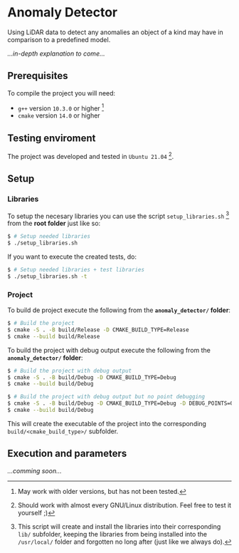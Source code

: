 # Anomaly Detector

Using LiDAR data to detect any anomalies an object of a kind may have in comparison to a predefined model.

*...in-depth explanation to come...*

## Prerequisites
To compile the project you will need:
- `g++` version `10.3.0` or higher [^1]
- `cmake` version `14.0` or higher

[^1]: May work with older versions, but has not been tested.

## Testing enviroment
The project was developed and tested in `Ubuntu 21.04` [^2].

[^2]: Should work with almost every GNU/Linux distribution. Feel free to test it yourself ;)

## Setup
### Libraries
To setup the necesary libraries you can use the script `setup_libraries.sh` [^3] from the **root folder** just like so:
```bash
$ # Setup needed libraries
$ ./setup_libraries.sh
```

If you want to execute the created tests, do:
```bash
$ # Setup needed libraries + test libraries
$ ./setup_libraries.sh -t
```

[^3]: This script will create and install the libraries into their corresponding `lib/` subfolder, keeping the libraries from being installed into the `/usr/local/` folder and forgotten no long after (just like we always do).

### Project
To build de project execute the following from the **`anomaly_detector/` folder**: 
```bash
$ # Build the project
$ cmake -S . -B build/Release -D CMAKE_BUILD_TYPE=Release
$ cmake --build build/Release
```

To build the project with debug output execute the following from the **`anomaly_detector/` folder**:
```bash
$ # Build the project with debug output
$ cmake -S . -B build/Debug -D CMAKE_BUILD_TYPE=Debug
$ cmake --build build/Debug

$ # Build the project with debug output but no point debugging
$ cmake -S . -B build/Debug -D CMAKE_BUILD_TYPE=Debug -D DEBUG_POINTS=OFF
$ cmake --build build/Debug
```

This will create the executable of the project into the corresponding `build/<cmake_build_type>/` subfolder.

## Execution and parameters

*...comming soon...*